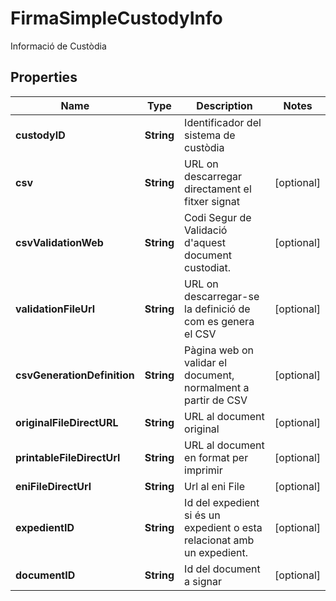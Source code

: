 

# FirmaSimpleCustodyInfo

Informació de Custòdia

## Properties

| Name | Type | Description | Notes |
|------------ | ------------- | ------------- | -------------|
|**custodyID** | **String** | Identificador del sistema de custòdia |  |
|**csv** | **String** | URL on descarregar directament el fitxer signat |  [optional] |
|**csvValidationWeb** | **String** | Codi Segur de Validació d&#39;aquest document custodiat. |  [optional] |
|**validationFileUrl** | **String** | URL on descarregar-se la definició de com es genera el CSV |  [optional] |
|**csvGenerationDefinition** | **String** | Pàgina web on validar el document, normalment a partir de CSV |  [optional] |
|**originalFileDirectURL** | **String** | URL al document original |  [optional] |
|**printableFileDirectUrl** | **String** | URL al document en format per imprimir |  [optional] |
|**eniFileDirectUrl** | **String** | Url al eni File |  [optional] |
|**expedientID** | **String** | Id del expedient si és un expedient o esta relacionat amb un expedient. |  [optional] |
|**documentID** | **String** | Id del document a signar |  [optional] |



